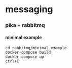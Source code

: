 # messaging

### pika + rabbitmq
#### minimal example
    cd rabbitmq/minimal_example
    docker-compose build
    docker-compose up
    ctrl+C